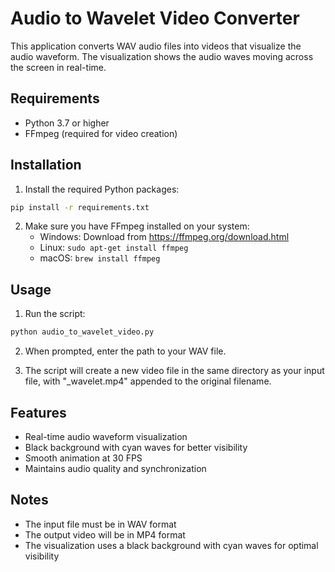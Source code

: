 # Audio to Wavelet Video Converter

This application converts WAV audio files into videos that visualize the audio waveform. The visualization shows the audio waves moving across the screen in real-time.

## Requirements

- Python 3.7 or higher
- FFmpeg (required for video creation)

## Installation

1. Install the required Python packages:
```bash
pip install -r requirements.txt
```

2. Make sure you have FFmpeg installed on your system:
   - Windows: Download from https://ffmpeg.org/download.html
   - Linux: `sudo apt-get install ffmpeg`
   - macOS: `brew install ffmpeg`

## Usage

1. Run the script:
```bash
python audio_to_wavelet_video.py
```

2. When prompted, enter the path to your WAV file.

3. The script will create a new video file in the same directory as your input file, with "_wavelet.mp4" appended to the original filename.

## Features

- Real-time audio waveform visualization
- Black background with cyan waves for better visibility
- Smooth animation at 30 FPS
- Maintains audio quality and synchronization

## Notes

- The input file must be in WAV format
- The output video will be in MP4 format
- The visualization uses a black background with cyan waves for optimal visibility 